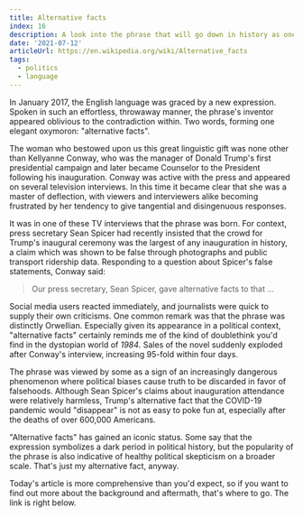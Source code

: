 ```yaml
---
title: Alternative facts
index: 16
description: A look into the phrase that will go down in history as one of the most bizarre things ever to be uttered by a political figure. 
date: '2021-07-12'
articleUrl: https://en.wikipedia.org/wiki/Alternative_facts
tags:
  - politics
  - language
---
```


In January 2017, the English language was graced by a new expression. Spoken in such an effortless, throwaway manner, the phrase's inventor appeared oblivious to the contradiction within. Two words, forming one elegant oxymoron: "alternative facts".

The woman who bestowed upon us this great linguistic gift was none other than Kellyanne Conway, who was the manager of Donald Trump's first presidential campaign and later became Counselor to the President following his inauguration. Conway was active with the press and appeared on several television interviews. In this time it became clear that she was a master of deflection, with viewers and interviewers alike becoming frustrated by her tendency to give tangential and disingenuous responses.

It was in one of these TV interviews that the phrase was born. For context, press secretary Sean Spicer had recently insisted that the crowd for Trump's inaugural ceremony was the largest of any inauguration in history, a claim which was shown to be false through photographs and public transport ridership data. Responding to a question about Spicer's false statements, Conway said:

> Our press secretary, Sean Spicer, gave alternative facts to that ...

Social media users reacted immediately, and journalists were quick to supply their own criticisms. One common remark was that the phrase was distinctly Orwellian. Especially given its appearance in a political context, "alternative facts" certainly reminds me of the kind of doublethink you'd find in the dystopian world of *1984*. Sales of the novel suddenly exploded after Conway's interview, increasing 95-fold within four days.

The phrase was viewed by some as a sign of an increasingly dangerous phenomenon where political biases cause truth to be discarded in favor of falsehoods. Although Sean Spicer's claims about inauguration attendance were relatively harmless, Trump's alternative fact that the COVID-19 pandemic would "disappear" is not as easy to poke fun at, especially after the deaths of over 600,000 Americans.

"Alternative facts" has gained an iconic status. Some say that the expression symbolizes a dark period in political history, but the popularity of the phrase is also indicative of healthy political skepticism on a broader scale. That's just my alternative fact, anyway.

Today's article is more comprehensive than you'd expect, so if you want to find out more about the background and aftermath, that's where to go. The link is right below.